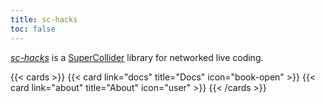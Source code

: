 ```yaml
---
title: sc-hacks 
toc: false
---
```


[*sc-hacks*](https://github.com/iani/sc-hacks-redux) is a [SuperCollider](https://supercollider.github.io/) library for networked live coding.

<!-- ## Explore -->

{{< cards >}}
  {{< card link="docs" title="Docs" icon="book-open" >}}
  {{< card link="about" title="About" icon="user" >}}
{{< /cards >}}

<!-- ## Documentation -->

<!-- For more information, visit [Hextra](https://imfing.github.io/hextra). -->
